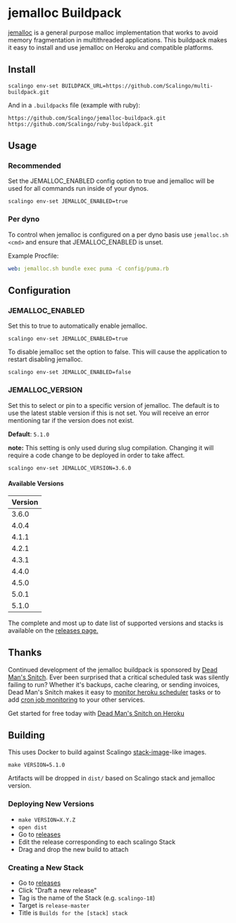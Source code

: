 # jemalloc Buildpack

[jemalloc](http://jemalloc.net/) is a general purpose malloc implementation
that works to avoid memory fragmentation in multithreaded applications. This
buildpack makes it easy to install and use jemalloc on Heroku and compatible
platforms.

## Install

```console
scalingo env-set BUILDPACK_URL=https://github.com/Scalingo/multi-buildpack.git
```

And in a `.buildpacks` file (example with ruby):

```
https://github.com/Scalingo/jemalloc-buildpack.git
https://github.com/Scalingo/ruby-buildpack.git
```

## Usage

### Recommended

Set the JEMALLOC_ENABLED config option to true and jemalloc will be used for
all commands run inside of your dynos.

```console
scalingo env-set JEMALLOC_ENABLED=true
```

### Per dyno

To control when jemalloc is configured on a per dyno basis use
`jemalloc.sh <cmd>` and ensure that JEMALLOC_ENABLED is unset.

Example Procfile:
```yaml
web: jemalloc.sh bundle exec puma -C config/puma.rb
```

## Configuration

### JEMALLOC_ENABLED

Set this to true to automatically enable jemalloc.

```console
scalingo env-set JEMALLOC_ENABLED=true
```

To disable jemalloc set the option to false. This will cause the application to
restart disabling jemalloc.

```console
scalingo env-set JEMALLOC_ENABLED=false
```

### JEMALLOC_VERSION

Set this to select or pin to a specific version of jemalloc. The default is to
use the latest stable version if this is not set. You will receive an error
mentioning tar if the version does not exist.

**Default**: `5.1.0`

**note:** This setting is only used during slug compilation. Changing it will
require a code change to be deployed in order to take affect.

```console
scalingo env-set JEMALLOC_VERSION=3.6.0
```

#### Available Versions

| Version |
| ------- |
| 3.6.0   |
| 4.0.4   |
| 4.1.1   |
| 4.2.1   |
| 4.3.1   |
| 4.4.0   |
| 4.5.0   |
| 5.0.1   |
| 5.1.0   |

The complete and most up to date list of supported versions and stacks is
available on the [releases page.](https://github.com/Scalingo/jemalloc-buildpack/releases)

## Thanks

Continued development of the jemalloc buildpack is sponsored by [Dead Man's Snitch](https://deadmanssnitch.com).
Ever been surprised that a critical scheduled task was silently failing to
run? Whether it's backups, cache clearing, or sending invoices, Dead Man's Snitch makes it easy to
[monitor heroku scheduler](https://deadmanssnitch.com/docs/heroku) tasks or to add
[cron job monitoring](https://deadmanssnitch.com/docs/cron-job-monitoring)
to your other services.

Get started for free today with [Dead Man's Snitch on Heroku](http://github.com/deadmanssnitch/heroku-buildpack-dms)

## Building

This uses Docker to build against Scalingo
[stack-image](https://doc.scalingo.com/platform/internals/base-docker-image#top-of-page)-like images.

```console
make VERSION=5.1.0
```

Artifacts will be dropped in `dist/` based on Scalingo stack and jemalloc version.

### Deploying New Versions

- `make VERSION=X.Y.Z`
- `open dist`
- Go to [releases](https://github.com/Scalingo/jemalloc-buildpack/releases)
- Edit the release corresponding to each scalingo Stack
- Drag and drop the new build to attach

### Creating a New Stack
- Go to [releases](https://github.com/Scalingo/jemalloc-buildpack/releases)
- Click "Draft a new release"
- Tag is the name of the Stack (e.g. `scalingo-18`)
- Target is `release-master`
- Title is `Builds for the [stack] stack`
